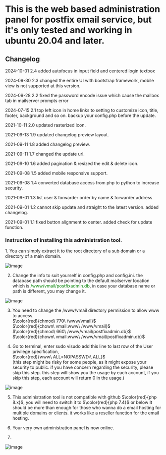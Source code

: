 <h1>This is the web based administration panel for postfix email service, but it's only tested and working in ubuntu 20.04 and later.</h1>

<h2>Changelog</h2>

2024-10-01 2.4 added autofocus in input field and centered login textbox

2024-09-30 2.3 changed the entire UI with bootstrap framework, mobile view is not supported at this version.

2024-09-28 2.2 fixed the password encode issue which cause the mailbox tab in mailserver prompts error

2024-07-15 2.1 top left icon in home links to setting to customize icon, title, footer, background and so on. backup your config.php before the update.

2021-10-11 2.0 updated rasterized icon.

2021-09-13 1.9 updated changelog preview layout.

2021-09-11 1.8 added changelog preview.

2021-09-11 1.7 changed the update url.

2021-09-10 1.6 added pagination & resized the edit & delete icon.

2021-09-08 1.5 added mobile responsive support.

2021-09-08 1.4 converted database access from php to python to increase security.

2021-09-01 1.3 list user & forwarder order by name & forwarder address.

2021-09-01 1.2 cannot skip update and straight to the latest version. added changelog.

2021-09-01 1.1 fixed button alignment to center. added check for update function.


<h3>Instruction of installing this administration tool.</h3>
1. You can simply extract it to the root directory of a sub domain or a directory of a main domain.

![image](https://github.com/user-attachments/assets/31eb9593-e2c4-4b03-9315-2196f4471507)


2. Change the info to suit yourself in config.php and config.ini. the database path should be pointing to the default mailserver location which is <span style="color: green">/www/vmail/postfixadmin.db</span>, in case your database name or path is different, you may change it.

![image](https://github.com/user-attachments/assets/7afe3ea4-cba5-40d6-8a5f-f67d3f1c81b6)


3. You need to change the /www/vmail directory permission to allow www to access.<br/>
$\color{red}{chmod\ 770\ /www/vmail}$<br/>
$\color{red}{chown\ vmail:www\ /www/vmail}$<br/>
$\color{red}{chmod\ 660\ /www/vmail/postfixadmin.db}$<br/>
$\color{red}{chown\ vmail:www\ /www/vmail/postfixadmin.db}$<br/>


4. Go to terminal, enter sudo visudo
add this line to last row of the User privilege specification,<br/>
$\color{red}{www\ ALL=NOPASSWD:\ ALL}$<br/>
(this step might be risky for some people, as it might expose your security to public. if you have concern regarding the security, please skip this step. this step will show you the usage by each account, if you skip this step, each account will return 0 in the usage.)

![image](https://github.com/user-attachments/assets/ee0bccd6-b410-4ca1-8b3c-2abcd1397ca1)

5. This administration tool is not compatible with github $\color{red}{php 8.x}$, you will need to switch it to $\color{red}{php 7.4}$ or below
It should be more than enough for those who wanna do a email hosting for multiple domains or clients. it works like a reseller function for the email hosting.


6. Your very own administration panel is now online.
7. 
![image](https://github.com/user-attachments/assets/d2b8ab27-1aec-419f-8552-45069f6ae2f0)


